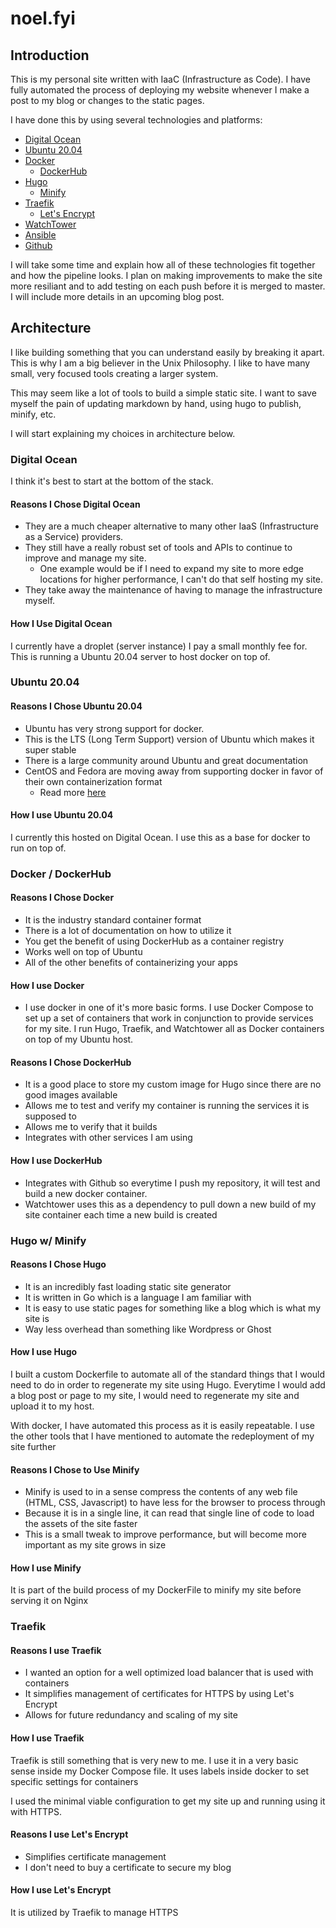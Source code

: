 # noel.fyi

## Introduction

This is my personal site written with IaaC (Infrastructure as Code). I have fully automated the process of deploying my website whenever I make a post to my blog or changes to the static pages.

I have done this by using several technologies and platforms:

* [Digital Ocean](https://digitalocean.com)
* [Ubuntu 20.04](https://ubuntu.com)
* [Docker](https://docker.com)
  * [DockerHub](https://hub.docker.com)
* [Hugo](https://gohugo.io)
  * [Minify](https://github.com/tdewolff/minify/cmd/minify)
* [Traefik](https://containo.us/traefik)
  * [Let's Encrypt](https://letsencrypt.org)
* [WatchTower](https://hub.docker.com/r/centurylink/watchtower/)
* [Ansible](https://www.ansible.com)
* [Github](https://github.com)

I will take some time and explain how all of these technologies fit together and how the pipeline looks. I plan on making improvements to make the site more resiliant and to add testing on each push before it is merged to master. I will include more details in an upcoming blog post.

## Architecture

I like building something that you can understand easily by breaking it apart. This is why I am a big believer in the Unix Philosophy. I like to have many small, very focused tools creating a larger system. 

This may seem like a lot of tools to build a simple static site. I want to save myself the pain of updating markdown by hand, using hugo to publish, minify, etc.

I will start explaining my choices in architecture below.

### Digital Ocean

I think it's best to start at the bottom of the stack.

#### Reasons I Chose Digital Ocean

* They are a much cheaper alternative to many other IaaS (Infrastructure as a Service) providers.
* They still have a really robust set of tools and APIs to continue to improve and manage my site.
  * One example would be if I need to expand my site to more edge locations for higher performance, I can't do that self hosting my site.
* They take away the maintenance of having to manage the infrastructure myself.

#### How I Use Digital Ocean

I currently have a droplet (server instance) I pay a small monthly fee for. This is running a Ubuntu 20.04 server to host docker on top of.

### Ubuntu 20.04

#### Reasons I Chose Ubuntu 20.04

* Ubuntu has very strong support for docker.
* This is the LTS (Long Term Support) version of Ubuntu which makes it super stable
* There is a large community around Ubuntu and great documentation
* CentOS and Fedora are moving away from supporting docker in favor of their own containerization format
  * Read more [here](https://fedoramagazine.org/docker-and-fedora-32/)

#### How I use Ubuntu 20.04

I currently this hosted on Digital Ocean. I use this as a base for docker to run on top of.

### Docker / DockerHub

#### Reasons I Chose Docker

* It is the industry standard container format
* There is a lot of documentation on how to utilize it
* You get the benefit of using DockerHub as a container registry
* Works well on top of Ubuntu
* All of the other benefits of containerizing your apps

#### How I use Docker

* I use docker in one of it's more basic forms. I use Docker Compose to set up a set of containers that work in conjunction to provide services for my site. I run Hugo, Traefik, and Watchtower all as Docker containers on top of my Ubuntu host.

#### Reasons I Chose DockerHub

* It is a good place to store my custom image for Hugo since there are no good images available
* Allows me to test and verify my container is running the services it is supposed to
* Allows me to verify that it builds
* Integrates with other services I am using

#### How I use DockerHub

* Integrates with Github so everytime I push my repository, it will test and build a new docker container.
* Watchtower uses this as a dependency to pull down a new build of my site container each time a new build is created

### Hugo w/ Minify

#### Reasons I Chose Hugo

* It is an incredibly fast loading static site generator
* It is written in Go which is a language I am familiar with
* It is easy to use static pages for something like a blog which is what my site is
* Way less overhead than something like Wordpress or Ghost

#### How I use Hugo

I built a custom Dockerfile to automate all of the standard things that I would need to do in order to regenerate my site using Hugo. Everytime I would add a blog post or page to my site, I would need to regenerate my site and upload it to my host.

With docker, I have automated this process as it is easily repeatable. I use the other tools that I have mentioned to automate the redeployment of my site further

#### Reasons I Chose to Use Minify

* Minify is used to in a sense compress the contents of any web file (HTML, CSS, Javascript) to have less for the browser to process through
* Because it is in a single line, it can read that single line of code to load the assets of the site faster
* This is a small tweak to improve performance, but will become more important as my site grows in size

#### How I use Minify

It is part of the build process of my DockerFile to minify my site before serving it on Nginx

### Traefik

#### Reasons I use Traefik

* I wanted an option for a well optimized load balancer that is used with containers
* It simplifies management of certificates for HTTPS by using Let's Encrypt
* Allows for future redundancy and scaling of my site

#### How I use Traefik

Traefik is still something that is very new to me. I use it in a very basic sense inside my Docker Compose file. It uses labels inside docker to set specific settings for containers

I used the minimal viable configuration to get my site up and running using it with HTTPS.

#### Reasons I use Let's Encrypt

* Simplifies certificate management
* I don't need to buy a certificate to secure my blog

#### How I use Let's Encrypt

It is utilized by Traefik to manage HTTPS